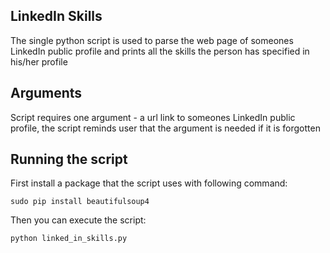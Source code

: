 ## LinkedIn Skills

The single python script is used to parse the web page of someones LinkedIn public profile and prints all the skills the person has specified in his/her profile

## Arguments

Script requires one argument - a url link to someones LinkedIn public profile, the script reminds user that the argument is needed if it is forgotten

## Running the script

First install a package that the script uses with following command:

	sudo pip install beautifulsoup4

Then you can execute the script:

	python linked_in_skills.py

